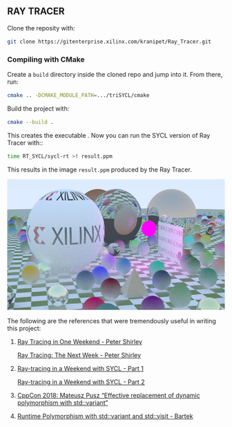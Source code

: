 ## RAY TRACER

Clone the reposity with:
```sh
git clone https://gitenterprise.xilinx.com/kranipet/Ray_Tracer.git
```
### Compiling with CMake

Create a `build` directory inside the cloned repo and jump into it.
From there, run:
```sh
cmake .. -DCMAKE_MODULE_PATH=.../triSYCL/cmake
```
Build the project with:
```sh
cmake --build .
```
This creates the executable . Now you can run the SYCL version of Ray Tracer with::
```sh
time RT_SYCL/sycl-rt >! result.ppm
```
This results in the image ``result.ppm`` produced by the Ray Tracer.

![img](doc/pyramid.jpg)

The following are the references that were tremendously useful in writing this project:

1. [Ray Tracing in One Weekend - Peter Shirley](https://raytracing.github.io/books/RayTracingInOneWeekend.html
)

    [Ray Tracing: The Next Week - Peter Shirley](https://raytracing.github.io/books/RayTracingTheNextWeek.html
)
2. [Ray-tracing in a Weekend with SYCL - Part 1](https://www.codeplay.com/portal/blogs/2020/05/19/ray-tracing-in-a-weekend-with-sycl-basic-sphere-tracing.html)

    [Ray-tracing in a Weekend with SYCL - Part 2](https://www.codeplay.com/portal/blogs/2020/06/19/ray-tracing-in-a-weekend-with-sycl-part-2-pixel-sampling-and-material-tracing.html)

3. [CppCon 2018: Mateusz Pusz “Effective replacement of dynamic polymorphism with std::variant”](https://www.youtube.com/watch?v=gKbORJtnVu8)
3. [Runtime Polymorphism with std::variant and std::visit - Bartek](https://www.bfilipek.com/2020/04/variant-virtual-polymorphism.html)

